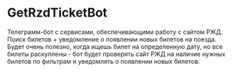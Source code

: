 # GetRzdTicketBot
Телеграмм-бот с сервисами, обеспечивающими работу с сайтом РЖД. Поиск билетов + уведомление о появлении новых билетов на поезда.
Будет очень полезно, когда ищешь билет на определенную дату, но все билеты раскуплены - бот будет проверять сайт РЖД на наличие нужных билетов по фильтрам и уведомлять о появлении новых билетов. 
